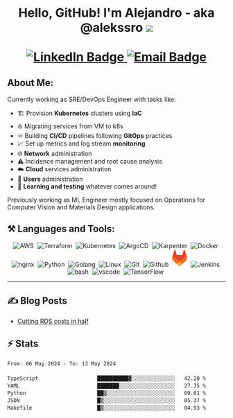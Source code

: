 <!-- <div id="header" align="center">
  <img src="assets/profile.png" width="150"/>
</div> -->

<h1 style="text-align:center" align="center">
  <br>Hello, GitHub! I'm Alejandro - aka @alekssro
  <img src="https://media.giphy.com/media/hvRJCLFzcasrR4ia7z/giphy.gif" width="30px"/>
  <div id="badges" align="center">
    <br>
    <a href="https://www.linkedin.com/in/alekssro/">
      <img src="https://img.shields.io/badge/LinkedIn-blue?style=for-the-badge&logo=linkedin&logoColor=white" alt="LinkedIn Badge"/>
    </a>
    <a href="mailto:alekss.ro@gmail.com">
      <img src="https://img.shields.io/badge/Mail-grey?style=for-the-badge&logo=mail.ru&logoColor=white" alt="Email Badge"/>
    </a>
    <!-- <a href="https://alekssro.com">
      <img src="https://img.shields.io/badge/web-darkgreen?style=for-the-badge&logo=linktree&logoColor=white" alt="Alekssro.com Badge"/>
    </a> -->
  </div>
</h1>

## About Me:

Currently working as SRE/DevOps Engineer with tasks like:

- 🏗️ Provision **Kubernetes** clusters using **IaC**
- ⛵ Migrating services from VM to k8s
- ♾️ Building **CI/CD** pipelines following **GitOps** practices
- 📈 Set up metrics and log stream **monitoring**
- 🌐 **Network** administration
- ⚠️ Incidence management and root cause analysis
- ☁️ **Cloud** services administration
- 👤 **Users** administration
- 🔬 **Learning and testing** whatever comes around!

Previously working as ML Engineer mostly focused on Operations for Computer Vision and Materials Design applications.

## ⚒ Languages and Tools:

<div align="center">
  <img src="https://cdn.jsdelivr.net/gh/devicons/devicon/icons/amazonwebservices/amazonwebservices-original.svg" title="AWS" alt="AWS" width="40" height="40"/>&nbsp;
  <img src="https://www.vectorlogo.zone/logos/terraformio/terraformio-icon.svg" title="Terraform" alt="Terraform" width="40" height="40"/>&nbsp;
  <img src="https://cdn.jsdelivr.net/gh/devicons/devicon/icons/kubernetes/kubernetes-plain.svg" title="Kubernetes" alt="Kubernetes" width="40" height="40"/>&nbsp;
  <img src="https://cncf-branding.netlify.app/img/projects/argo/icon/color/argo-icon-color.png" title="ArgoCD" alt="ArgoCD" width="40" height="40"/>&nbsp;
  <img src="https://raw.githubusercontent.com/aws/karpenter/7dfcd6e49c979f5c3518e351dcfbc1ddfa49f735/website/static/favicon.svg" title="Karpenter" alt="Karpenter" width="40" height="40"/>&nbsp;
  <img src="https://cdn.jsdelivr.net/gh/devicons/devicon/icons/docker/docker-plain.svg" title="Docker" alt="Docker" width="40" height="40"/>&nbsp;
  <img src="https://cdn.jsdelivr.net/gh/devicons/devicon/icons/nginx/nginx-original.svg" title="nginx" alt="nginx" width="40" height="40"/>&nbsp;
  <img src="https://cdn.jsdelivr.net/gh/devicons/devicon/icons/python/python-original.svg" title="Python" alt="Python" width="40" height="40"/>&nbsp;
  <img src="https://cdn.jsdelivr.net/gh/devicons/devicon/icons/go/go-original-wordmark.svg" title="Go" alt="Golang" width="40" height="40"/>&nbsp;
  <img src="https://cdn.jsdelivr.net/gh/devicons/devicon/icons/debian/debian-original.svg" title="Linux" alt="Linux" width="40" height="40"/>&nbsp;
  <img src="https://cdn.jsdelivr.net/gh/devicons/devicon/icons/git/git-original.svg" title="Git" alt="Git" width="35" height="40"/>&nbsp;
  <img src="https://cdn.jsdelivr.net/gh/devicons/devicon/icons/github/github-original.svg" title="Github" alt="Github" width="40" height="40"/>&nbsp;
  <img src="https://raw.githubusercontent.com/devicons/devicon/2ae2a900d2f041da66e950e4d48052658d850630/icons/gitlab/gitlab-original.svg" title="Gitlab" alt="Gitlab" width="35" height="40"/>&nbsp;
  <img src="https://cdn.jsdelivr.net/gh/devicons/devicon/icons/jenkins/jenkins-original.svg" title="Jenkins" alt="Jenkins" width="40" height="40"/>&nbsp;
  <img src="https://cdn.jsdelivr.net/gh/devicons/devicon/icons/bash/bash-original.svg" title="bash" alt="bash" width="40" height="40"/>&nbsp;
  <img src="https://cdn.jsdelivr.net/gh/devicons/devicon/icons/vscode/vscode-original.svg" title="vscode" alt="vscode" width="30" height="40"/>&nbsp;
  <img src="https://cdn.jsdelivr.net/gh/devicons/devicon/icons/tensorflow/tensorflow-original.svg" title="TensorFlow" alt="TensorFlow" width="30" height="40"/>&nbsp;
  
</div>

---

## :writing_hand: Blog Posts

<!-- BLOG-POST-LIST:START -->
- [Cutting RDS costs in half](https://dev.to/alekssro/cutting-rds-costs-in-half-4bk8)
<!-- BLOG-POST-LIST:END -->


## :zap: Stats

<!--START_SECTION:waka-->

```txt
From: 06 May 2024 - To: 13 May 2024

TypeScript                   ██████████▓░░░░░░░░░░░░░░   42.20 %
YAML                         ███████░░░░░░░░░░░░░░░░░░   27.75 %
Python                       ██▒░░░░░░░░░░░░░░░░░░░░░░   09.01 %
JSON                         █▒░░░░░░░░░░░░░░░░░░░░░░░   05.37 %
Makefile                     █▒░░░░░░░░░░░░░░░░░░░░░░░   04.93 %
```

<!--END_SECTION:waka-->

<!-- Not working with GitHub repos at the moment, so stats are not accurate. -->
<!-- <img alt="GitHub Stats" src="https://github-readme-stats.vercel.app/api?username=alekssro&show_icons=true&hide_title=true&hide_border=true&hide=stars&theme=dracula"/> -->

